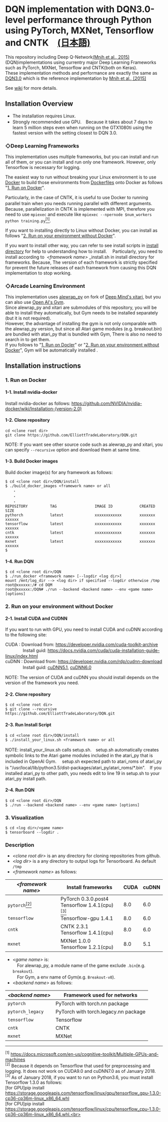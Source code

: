 # DQN implementation with DQN3.0-level performance through Python using PyTorch, MXNet, Tensorflow and CNTK　[(日本語)](README_jp.md)

This repository including Deep Q-Network[(Mnih et al., 2015)](https://storage.googleapis.com/deepmind-media/dqn/DQNNaturePaper.pdf) (DQN)implementations using currentry major Deep Learning Frameworks such as PyTorch, MXNet, Tensorflow and CNTK(both on Keras).<br>
These implementation methods and performance are exactly the same as [DQN3.0](https://github.com/deepmind/dqn) which is the reference implementation by [Mnih et al., [2015]](https://storage.googleapis.com/deepmind-media/dqn/DQNNaturePaper.pdf)

See [wiki](https://github.com/ElliottTradeLaboratory/DQN/wiki) for more details.

## Installation Overview

* The installation requires Linux.<br>
* Strongly recommended use GPU.　Because it takes about 7 days to learn 5 million steps even when running on the GTX1080ti using the fastest version with the setting closest to DQN 3.0.

### ◇Deep Learning Frameworks
This implementation uses multiple frameworks, but you can install and run all of them, or you can install and run only one framework.
However, only Tensorflow is necessary for logging.

The easiest way to run without breaking your Linux environment is to use [Docker](https://www.docker.com/) to build those environments from [Dockerfiles](https://github.com/ElliottTradeLaboratory/DQN/tree/master/install) onto Docker as follows "[1. Run on Docker](#1-run-on-docker)".

Particularly, in the case of CNTK, it is useful to use Docker to running parallel train when you needs running parallel with different arguments.　Because, parallelization in CNTK is implemented with MPI, therefore you need to use `mpiexec` and execute like `mpiexec --npernode $num_workers python training.py`[<sup>[1]</sip>](#cntk_mpi).

If you want to installing directly to Linux without Docker, you can install as follows "[2. Run on your environment without Docker](#2-run-on-your-environment-without-docker)".

If you want to install other way, you can refer to see install scripts in [install directory](https://github.com/ElliottTradeLaboratory/DQN/tree/master/install) for help to understanding how to install. 　Particularly, you need to install according to  _\<framework name\>_ _install.sh in install directory for frameworks. Because, The version of each framework is strictly specified for prevent the future releases of each framework from causing this DQN implementation to stop working.


### ◇Arcade Learning Environment

This implementation uses [alewrap_py](https://github.com/ElliottTradeLaboratory/alewrap_py) on fork of [Deep Mind's xitari](https://github.com/deepmind/xitari), but you can also use [Open AI's Gym](https://github.com/openai/gym).<br>
Since alewrap_py and xitari are submodules of this repository, you will be able to install they automatically, but Gym needs to be installed separately (but it is not required).<br>
However, the advantage of installing the gym is not only comparable with the alewrap_py version, but since all Atari game modules (e.g. breakout.bin) are bundled with atari_py that is bundled with Gym, There is also no need to search in to get them.<br>
If you follows to "[1. Run on Docler](#1-run-on-docker)" or "[2. Run on your environment without Docker](#2-run-on-your-environment-without-docker)", Gym will be automatically installed .

## Installation instructions

### 1. Run on Docker

#### 1-1. Install nvidia-docker

Install nvidia-docker as follows:
https://github.com/NVIDIA/nvidia-docker/wiki/Installation-(version-2.0)

#### 1-2. Clone repository

```
cd <clone root dir>
git clone https://github.com/ElliottTradeLaboratory/DQN.git
```

NOTE: If you want see other source code such as alewrap_py and xitari, you can specify `--recursive` option and download them at same time.

#### 1-3. Build Docker images

Build docker image(s) for any framework as follows:
```
$ cd <clone root dir>/DQN/install
$ ./build_docker_images <framework name> or all
　　・
　　・
　　・
REPOSITORY          TAG                 IMAGE ID            CREATED             SIZE
pythorch            latest              xxxxxxxxxxxx        xxxxxxx             xxxxxx
tensorflow          latest              xxxxxxxxxxxx        xxxxxxx             xxxxxx
cntk                latest              xxxxxxxxxxxx        xxxxxxx             xxxxxx
mxnet               latest              xxxxxxxxxxxx        xxxxxxx             xxxxxx
$
```

#### 1-4. Run DQN

```
$ cd <clone root dir>/DQN
$ ./run_docker <framework name> [--logdir <log dir>]
mount /mnt/log_dir --> <log dir> if specified --logdir otherwise /tmp 
root@xxxxxx:/# cd DQM
root@xxxxxx:/DQN# ./run --backend <backend name> --env <game name> [options]
```

### 2. Run on your environment without Docker

#### 2-1. Install CUDA and CUDNN

If you want to run with GPU, you need to install CUDA and cuDNN according to the following site:

CUDA  : Download from: https://developer.nvidia.com/cuda-toolkit-archive<br>
　　　　Install guid: https://docs.nvidia.com/cuda/cuda-installation-guide-linux/index.html<br>
cuDNN : Download from: https://developer.nvidia.com/rdp/cudnn-download<br>
　　　　Install guid: [cuDNN5.1](http://developer2.download.nvidia.com/compute/machine-learning/cudnn/secure/v5.1/prod/doc/cudnn_install.txt?4Y7u0FqHrotFcmVuCKOpM2anE-n8iMSBbn9WCrSMFTUFQzXCSGfEIkdPvFi0yoyTYBTKJzIiKiVwvgSYDqnfDzpew8WT1PdIAnXOeStXoMX2meBxzvBWZmNaVc3dt5u8Cv96mWCoTVp87ppWFM22UG1vqwAgwu4pR-W7m7fuHGOfIMYr), [cuDNN6.0](http://developer2.download.nvidia.com/compute/machine-learning/cudnn/secure/v6/prod/Doc/cudnn_install-2.txt?5e1fCcgO0eYlHY7zwZH-LBiJJBZRX4pF_wv1Gf3hq1lpsF6Q0pvkc0BkdZKVwfxaT-m8iAjLn0ZV6NRh_-jGp8GCMDnmUmCHtxQ82UQnwQVlrzZebTFGRm5q90Ic8S7UC2SMG0Z-NXlwLQfqOpr7l6YErWhJB1Ai2dc4ggsXjPFAtEx_)

NOTE: The version of CUDA and cuDNN you should install depends on the version of the framework you need.

#### 2-2. Clone repository

```
$ cd <clone root dir>
$ git clone --recursive https://github.com/ElliottTradeLaboratory/DQN.git
```

#### 2-3. Run Install Script

```
$ cd <clone root dir>/DQN/install
$ ./install_your_linux.sh <framework name> or all
```
NOTE: install_your_linux.sh calls setup.sh.　setup.sh automatically creates symbolic links to the Atari game modules included in the atari_py that is included in OpenAI Gym. 　setup.sh expected path to atari_roms of atari_py is "/usr/local/lib/python3.5/dist-packages/atari_py/atari_roms/*.bin".　If you installed atari_py to other path, you needs edit to line 19 in setup.sh to your atari_py install path. 

#### 2-4. Run DQN

```
$ cd <clone root dir>/DQN
$ ./run --backend <backend name> --env <game name> [options]
```


### 3. Visualization
```
$ cd <log dir>/<game name>
$ tensorboard --logdir .
```

### Description
* _\<clone root dir\>_ is an any directory for cloning repositories from github.<br>
* _\<log dir\>_ is a any directory to output logs for Tensorboard. As default `/tmp`<br>
* _\<framework name\>_ as follows:

_\<framework name\>_ | Install frameworks| CUDA | cuDNN
---------------|-----|-----|-----
`pytorch`[<sup>[2]</sup>](#pytorch_cuda) | PyTorch 0.3.0.post4<br> Tensorflow 1.4.1(cpu)[<sup>[3]</sup>](#tensorflow) | 8.0 | 6.0 
`tensorflow` | Tensorflow-gpu 1.4.1 | 8.0 | 6.0
`cntk` | CNTK 2.3.1<br> Tensorflow 1.4.1(cpu) | 8.0 | 6.0
`mxnet` | MXNet 1.0.0<br> Tensorflow 1.2.1(cpu) | 8.0 | 5.1

* _\<game name\>_ is:<br>
　For alewrap_py,  a module name of the game exclude `.bin`(e.g. `breakout`).<br>
　For Gym, a env name of Gym(e.g. `Breakout-v0`).<br>
* _\<backend name\>_ as follows:

_\<backend name\>_ | Framework used for networks
---------------|----------
`pytorch` | PyTorch with torch.nn package
`pytorch_legacy` | PyTorch with torch.legacy.nn package
`tensorflow` | Tensorflow
`cntk` | CNTK
`mxnet` | MXNet



***
<a name="cntk_mpi"><sup>[1]</sup></a> https://docs.microsoft.com/en-us/cognitive-toolkit/Multiple-GPUs-and-machines<br>
<a name="pytorch_cuda"><sup>[2]</sup></a> Because it depends on Tensorflow that used for preprocessing and logging. It does not work on CUDA9.0 and cuDNN7.0 as of January 2018.<br>
<a name="tensorflow"><sup>[3]</sup></a> As of January 2018, if you want to run on Python3.6, you must install Tensorflow 1.3.0 as follows:<br>[for GPU]pip install https://storage.googleapis.com/tensorflow/linux/gpu/tensorflow_gpu-1.3.0-cp36-cp36m-linux_x86_64.whl<br>[for CPU]pip install https://storage.googleapis.com/tensorflow/linux/cpu/tensorflow_cpu-1.3.0-cp36-cp36m-linux_x86_64.whl.<br>
